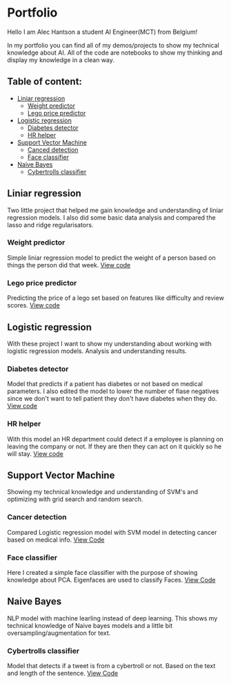 # Portfolio
Hello I am Alec Hantson a student AI Engineer(MCT) from Belgium!

In my portfolio you can find all of my demos/projects to show my technical knowledge about AI. All of the code are notebooks to show my thinking and display my knowledge in a clean way.

## Table of content:
  - [Liniar regression](#liniar-regression)
    -  [Weight predictor](#weight-predictor)
    -  [Lego price predictor](#lego-price-predictor)
  - [Logistic regression](#logistic-regression)
    - [Diabetes detector](#diabetes-detector)
    - [HR helper](#hr-helper)
  - [Support Vector Machine](#support-vector-machine)
    - [Canced detection](#cancer-detection) 
    - [Face classifier](#face-classifier)
  - [Naive Bayes](#naive-bayes)
    - [Cybertrolls classifier](#cybertrolls-classifier) 
   
## Liniar regression
Two little project that helped me gain knowledge and understanding of liniar regression models. I also did some basic data analysis and compared the lasso and ridge regularisators.
### Weight predictor
Simple liniar regression model to predict the weight of a person based on things the person did that week. [View code](https://github.com/HantsonAlec/Portfolio/blob/main/LinearRegression/Linear_Regression_weight_prediction.ipynb)
### Lego price predictor
Predicting the price of a lego set based on features like difficulty and review scores. [View code](https://github.com/HantsonAlec/Portfolio/blob/main/LinearRegression/Linear_Regression_lego_price_prediction.ipynb)

## Logistic regression
With these project I want to show my understanding about working with logistic regression models. Analysis and understanding results.
### Diabetes detector
Model that predicts if a patient has diabetes or not based on medical parameters. I also edited the model to lower the number of flase negatives since we don't want to tell patient they don't have diabetes when they do. [View code](https://github.com/HantsonAlec/Portfolio/blob/main/LogisticRegression/Logistic_Regression_Diabetes_Classifier.ipynb)
### HR helper
With this model an HR department could detect if a employee is planning on leaving the company or not. If they are then they can act on it quickly so he will stay. [View code](https://github.com/HantsonAlec/Portfolio/blob/main/LogisticRegression/Logistic_Regression_HR_Classifier.ipynb)

## Support Vector Machine
Showing my technical knowledge and understanding of SVM's and optimizing with grid search and random search.
### Cancer detection
Compared Logistic regression model with SVM model in detecting cancer based on medical info. [View Code](https://github.com/HantsonAlec/Portfolio/blob/main/Support_Vector_Machines/SVM_Cancer_Detector.ipynb)
### Face classifier
Here I created a simple face classifier with the purpose of showing knowledge about PCA. Eigenfaces are used to classify Faces. [View Code](https://github.com/HantsonAlec/Portfolio/blob/main/Support_Vector_Machines/Face%20Detection.ipynb)

## Naive Bayes
NLP model with machine learling instead of deep learning. This shows my technical knowledge of Naive bayes models and a little bit oversampling/augmentation for text.
### Cybertrolls classifier
Model that detects if a tweet is from a cybertroll or not. Based on the text and length of the sentence. [View Code](https://github.com/HantsonAlec/Portfolio/blob/main/Naive_Bayes/Naive_Bayes_Cybertrolls.ipynb)


